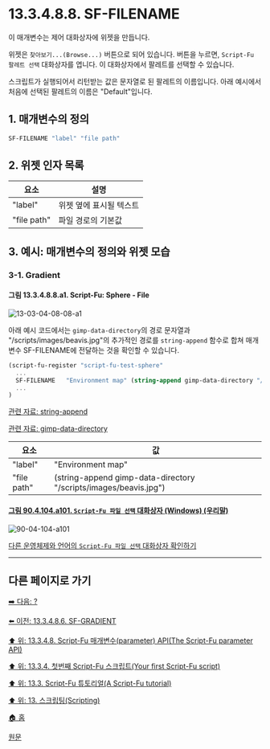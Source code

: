 # 13.3.4.8.8. SF-FILENAME
이 매개변수는 제어 대화상자에 위젯을 만듭니다.

위젯은 `찾아보기...(Browse...)` 버튼으로 되어 있습니다. 버튼을 누르면, `Script-Fu 팔레트 선택` 대화상자를 엽니다. 이 대화상자에서 팔레트를 선택할 수 있습니다.

스크립트가 실행되어서 리턴받는 값은 문자열로 된 팔레트의 이름입니다. 아래 예시에서 처음에 선택된 팔레트의 이름은 "Default"입니다.

## 1. 매개변수의 정의

```scheme
SF-FILENAME "label" "file path"
```

## 2. 위젯 인자 목록

|요소|설명|
|---|---|
|"label"|위젯 옆에 표시될 텍스트|
|"file path"|파일 경로의 기본값|

## 3. 예시: 매개변수의 정의와 위젯 모습
### 3-1. Gradient
#### 그림 13.3.4.8.8.a1. Script-Fu: Sphere - File
![13-03-04-08-08-a1](https://github.com/wonder13662/gimp/assets/15767104/dce531a4-9751-459b-b919-f99883379aaf)

아래 예시 코드에서는 `gimp-data-directory`의 경로 문자열과 "/scripts/images/beavis.jpg"의 추가적인 경로를 `string-append` 함수로 합쳐 매개변수 SF-FILENAME에 전달하는 것을 확인할 수 있습니다.

```scheme
(script-fu-register "script-fu-test-sphere"
  ...
  SF-FILENAME   "Environment map" (string-append gimp-data-directory "/scripts/images/beavis.jpg")
  ...
)
```

[관련 자료: string-append](./19-glossaryx-string_append.md)

[관련 자료: gimp-data-directory](./19-glossaryx-gimp_data_directory.md)

|요소|값|
|---|---|
|"label"|"Environment map"|
|"file path"|(string-append gimp-data-directory "/scripts/images/beavis.jpg")|

<a id="90-04-104-a101"></a>

#### [그림 90.4.104.a101. `Script-Fu 파일 선택` 대화상자 (Windows) (우리말)](./90-04-104-script_fu_file_selection.md#90-04-104-a101)
![90-04-104-a101](https://github.com/wonder13662/gimp/assets/15767104/77e426ac-a453-4775-80ab-0634f17c038c)

[다른 운영체제와 언어의 `Script-Fu 파일 선택` 대화상자 확인하기](./90-04-104-script_fu_file_selection.md#90-04-104-a102)

***

## 다른 페이지로 가기

[➡️ 다음: ?]()

[⬅️ 이전: 13.3.4.8.6. SF-GRADIENT](./13-03-04-08-06-sf_gradient.md)

[⬆️ 위: 13.3.4.8. Script-Fu 매개변수(parameter) API(The Script-Fu parameter API)](./13-03-04-08-00-the_script_fu_parameter_api.md)

[⬆️ 위: 13.3.4. 첫번째 Script-Fu 스크립트(Your first Script-Fu script)](./13-03-04-00-your-first-script-fu-script.md)

[⬆️ 위: 13.3. Script-Fu 튜토리얼(A Script-Fu tutorial)](./13-03-00-a-script-fu-tutorial.md)

[⬆️ 위: 13. 스크립팅(Scripting)](./13-00-scripting.md)

[🏠 홈](./00-home.md)

[원문](https://docs.gimp.org/2.10/ko/gimp-using-script-fu-tutorial-first-script.html#gimp-using-script-fu-api)